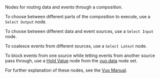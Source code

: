 Nodes for routing data and events through a composition.

To choose between different parts of the composition to execute, use a `Select Output` node. 

To choose between different data and event sources, use a `Select Input` node. 

To coalesce events from different sources, use a `Select Latest` node. 

To block events from one source while letting events from another source pass through, use a [Hold Value](vuo-node://vuo.data.hold2) node from the [vuo.data](vuo-nodeset://vuo.data) node set. 

For further explanation of these nodes, see the [Vuo Manual](https://doc.vuo.org/latest/manual/route-dataevents-through-the-composition.xhtml).
